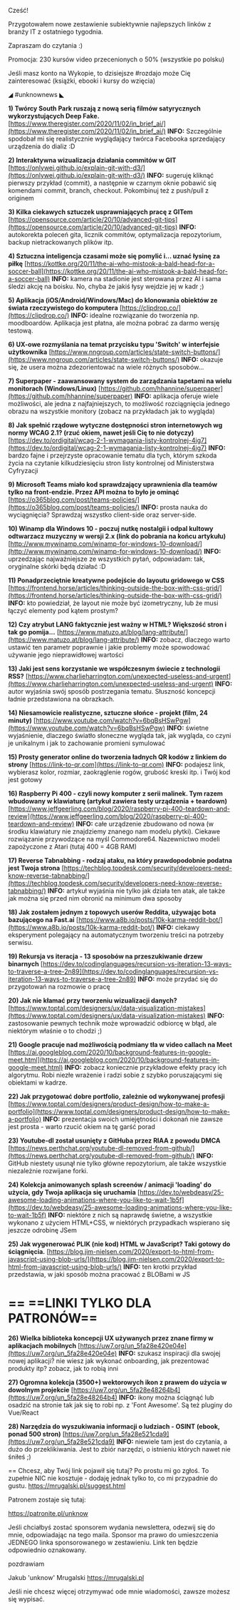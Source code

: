 Cześć!

Przygotowałem nowe zestawienie subiektywnie najlepszych linków z branży IT z ostatniego tygodnia.

Zapraszam do czytania :)

 

Promocja: 230 kursów video przecenionych o 50% (wszystkie po polsku)

Jeśli masz konto na Wykopie, to dzisiejsze #rozdajo może Cię zainteresować (książki, ebooki i kursy do wzięcia)

 

◢ #unknownews ◣


**1) Twórcy South Park ruszają z nową serią filmów satyrycznych wykorzystujących Deep Fake.**
[https://www.theregister.com/2020/11/02/in_brief_ai/](https://www.theregister.com/2020/11/02/in_brief_ai/)
**INFO:** Szczególnie spodobał mi się realistycznie wyglądający twórca Facebooka sprzedający urządzenia do dializ :D


**2) Interaktywna wizualizacja działania commitów w GIT**
[https://onlywei.github.io/explain-git-with-d3/](https://onlywei.github.io/explain-git-with-d3/)
**INFO:** sugeruję kliknąć pierwszy przykład (commit), a następnie w czarnym oknie pobawić się komendami commit, branch, checkout. Pokombinuj też z push/pull z originem


**3) Kilka ciekawych sztuczek usprawniających pracę z GITem**
[https://opensource.com/article/20/10/advanced-git-tips](https://opensource.com/article/20/10/advanced-git-tips)
**INFO:** autokorekta poleceń gita, licznik commitów, optymalizacja repozytorium, backup nietrackowanych plików itp.


**4) Sztuczna inteligencja czasami może się pomylić i... uznać łysinę za piłkę**
[https://kottke.org/20/11/the-ai-who-mistook-a-bald-head-for-a-soccer-ball](https://kottke.org/20/11/the-ai-who-mistook-a-bald-head-for-a-soccer-ball)
**INFO:** kamera na stadionie jest sterowana przez AI i sama śledzi akcję na boisku. No, chyba że jakiś łysy wejdzie jej w kadr ;)


**5) Aplikacja (iOS/Android/Windows/Mac) do klonowania obiektów ze świata rzeczywistego do komputera**
[https://clipdrop.co/](https://clipdrop.co/)
**INFO:** idealne rozwiązanie do tworzenia np. moodboardów. Aplikacja jest płatna, ale można pobrać za darmo wersję testową.


**6) UX-owe rozmyślania na temat przycisku typu 'Switch' w interfejsie użytkownika**
[https://www.nngroup.com/articles/state-switch-buttons/](https://www.nngroup.com/articles/state-switch-buttons/)
**INFO:** okazuje się, że usera można zdezorientować na wiele różnych sposobów...


**7) Superpaper - zaawansowany system do zarządzania tapetami na wielu monitorach (Windows/Linux)**
[https://github.com/hhannine/superpaper](https://github.com/hhannine/superpaper)
**INFO:** aplikacja oferuje wiele możliwości, ale jedna z najfajniejszych, to możliwość rozciągnięcia jednego obrazu na wszystkie monitory (zobacz na przykładach jak to wygląda)


**8) Jak spełnić rządowe wytyczne dostępności stron internetowych wg normy WCAG 2.1? (rzuć okiem, nawet jeśli Cię to nie dotyczy)**
[https://dev.to/ordigital/wcag-2-1-wymagania-listy-kontrolnej-4ig7](https://dev.to/ordigital/wcag-2-1-wymagania-listy-kontrolnej-4ig7)
**INFO:** bardzo fajne i przejrzyste opracowanie tematu dla tych, którym szkoda życia na czytanie kilkudziesięciu stron listy kontrolnej od Ministerstwa Cyfryzacji


**9) Microsoft Teams miało kod sprawdzający uprawnienia dla teamów tylko na front-endzie. Przez API można to było je ominąć**
[https://o365blog.com/post/teams-policies/](https://o365blog.com/post/teams-policies/)
**INFO:** prosta nauka do wyciągnięcia? Sprawdzaj wszystko client-side oraz server-side.


**10) Winamp dla Windows 10 - poczuj nutkę nostalgii i odpal kultowy odtwarzacz muzyczny w wersji 2.x (link do pobrania na końcu artykułu)**
[http://www.mywinamp.com/winamp-for-windows-10-download/](http://www.mywinamp.com/winamp-for-windows-10-download/)
**INFO:** uprzedzając najważniejsze ze wszystkich pytań, odpowiadam: tak, oryginalne skórki będą działać :D


**11) Ponadprzeciętnie kreatywne podejście do layoutu gridowego w CSS**
[https://frontend.horse/articles/thinking-outside-the-box-with-css-grid/](https://frontend.horse/articles/thinking-outside-the-box-with-css-grid/)
**INFO:** kto powiedział, że layout nie może być izometryczny, lub że musi łączyć elementy pod kątem prostym?


**12) Czy atrybut LANG faktycznie jest ważny w HTML? Większość stron i tak go pomija...**
[https://www.matuzo.at/blog/lang-attribute/](https://www.matuzo.at/blog/lang-attribute/)
**INFO:** zobacz, dlaczego warto ustawić ten parametr poprawnie i jakie problemy może spowodować używanie jego nieprawidłowej wartości


**13) Jaki jest sens korzystanie we współczesnym świecie z technologii RSS?**
[https://www.charlieharrington.com/unexpected-useless-and-urgent](https://www.charlieharrington.com/unexpected-useless-and-urgent)
**INFO:** autor wyjaśnia swój sposób postrzegania tematu. Słuszność koncepcji ładnie przedstawiona na obrazkach.


**14) Niesamowicie realistyczne, sztuczne słońce - projekt (film, 24 minuty)**
[https://www.youtube.com/watch?v=6bqBsHSwPgw](https://www.youtube.com/watch?v=6bqBsHSwPgw)
**INFO:** świetne wyjaśnienie, dlaczego światło słoneczne wygląda tak, jak wygląda, co czyni je unikalnym i jak to zachowanie promieni symulować


**15) Prosty generator online do tworzenia ładnych QR kodów z linkiem do strony**
[https://link-to-qr.com](https://link-to-qr.com)
**INFO:** podajesz link, wybierasz kolor, rozmiar, zaokrąglenie rogów, grubość kreski itp. i Twój kod jest gotowy


**16) Raspberry Pi 400 - czyli nowy komputer z serii malinek. Tym razem wbudowany w klawiaturę (artykuł zawiera testy urządzenia + teardown)**
[https://www.jeffgeerling.com/blog/2020/raspberry-pi-400-teardown-and-review](https://www.jeffgeerling.com/blog/2020/raspberry-pi-400-teardown-and-review)
**INFO:** całe urządzenie zbudowano od nowa (w środku klawiatury nie znajdziemy znanego nam modelu płytki). Ciekawe rozwiązanie przywodzące na myśl Commodore64. Nazewnictwo modeli zapożyczone z Atari (tutaj 400 = 4GB RAM)


**17) Reverse Tabnabbing - rodzaj ataku, na który prawdopodobnie podatna jest Twoja strona**
[https://techblog.topdesk.com/security/developers-need-know-reverse-tabnabbing/](https://techblog.topdesk.com/security/developers-need-know-reverse-tabnabbing/)
**INFO:** artykuł wyjaśnia nie tylko jak działa ten atak, ale także jak można się przed nim obronić na minimum dwa sposoby


**18) Jak zostałem jednym z topowych userów Reddita, używając bota bazującego na Fast.ai**
[https://www.a8b.io/posts/10k-karma-reddit-bot/](https://www.a8b.io/posts/10k-karma-reddit-bot/)
**INFO:** ciekawy eksperyment polegający na automatycznym tworzeniu treści na potrzeby serwisu.


**19) Rekursja vs iteracja - 13 sposobów na przeszukiwanie drzew binarnych**
[https://dev.to/codinglanguages/recursion-vs-iteration-13-ways-to-traverse-a-tree-2n89](https://dev.to/codinglanguages/recursion-vs-iteration-13-ways-to-traverse-a-tree-2n89)
**INFO:** może przydać się do przygotowań na rozmowie o pracę


**20) Jak nie kłamać przy tworzeniu wizualizacji danych?**
[https://www.toptal.com/designers/ux/data-visualization-mistakes](https://www.toptal.com/designers/ux/data-visualization-mistakes)
**INFO:** zastosowanie pewnych technik może wprowadzić odbiorcę w błąd, ale niektórym właśnie o to chodzi ;)


**21) Google pracuje nad możliwością podmiany tła w video callach na Meet**
[https://ai.googleblog.com/2020/10/background-features-in-google-meet.html](https://ai.googleblog.com/2020/10/background-features-in-google-meet.html)
**INFO:** zobacz koniecznie przykładowe efekty pracy ich algorytmu. Robi niezłe wrażenie i radzi sobie z szybko poruszającymi się obiektami w kadrze.


**22) Jak przygotować dobre portfolio, zależnie od wykonywanej profesji**
[https://www.toptal.com/designers/product-design/how-to-make-a-portfolio](https://www.toptal.com/designers/product-design/how-to-make-a-portfolio)
**INFO:** prezentacja swoich umiejętności i dokonań nie zawsze jest prosta - warto rzucić okiem na tę garść porad


**23) Youtube-dl został usunięty z GitHuba przez RIAA z powodu DMCA**
[https://news.perthchat.org/youtube-dl-removed-from-github/](https://news.perthchat.org/youtube-dl-removed-from-github/)
**INFO:** GitHub niestety usunął nie tylko główne repozytorium, ale także wszystkie niezależnie rozwijane forki.


**24) Kolekcja animowanych splash screenów / animacji 'loading' do użycia, gdy Twoja aplikacja się uruchamia**
[https://dev.to/webdeasy/25-awesome-loading-animations-where-you-like-to-wait-1b5f](https://dev.to/webdeasy/25-awesome-loading-animations-where-you-like-to-wait-1b5f)
**INFO:** niektóre z nich są naprawdę świetne, a wszystkie wykonano z użyciem HTML+CSS, w niektórych przypadkach wspierano się jeszcze odrobinę JSem


**25) Jak wygenerować PLIK (nie kod) HTML w JavaScript? Taki gotowy do ściągnięcia.**
[https://blog.jim-nielsen.com/2020/export-to-html-from-javascript-using-blob-urls/](https://blog.jim-nielsen.com/2020/export-to-html-from-javascript-using-blob-urls/)
**INFO:** ten krotki przykład przedstawia, w jaki sposób można pracować z BLOBami w JS


== **==LINKI TYLKO DLA PATRONÓW==**
 ==

**26) Wielka biblioteka koncepcji UX używanych przez znane firmy w aplikacjach mobilnych**
[https://uw7.org/un_5fa28e420e04e](https://uw7.org/un_5fa28e420e04e)
**INFO:** szukasz inspiracji dla swojej nowej aplikacji? nie wiesz jak wykonać onboarding, jak prezentować produkty itp? zobacz, jak to robią inni


**27) Ogromna kolekcja (3500+) wektorowych ikon z prawem do użycia w dowolnym projekcie**
[https://uw7.org/un_5fa28e48264b4](https://uw7.org/un_5fa28e48264b4)
**INFO:** ikony można ściągnąć lub osadzić na stronie tak jak się to robi np. z 'Font Awesome'. Są też pluginy do Vue/React


**28) Narzędzia do wyszukiwania informacji o ludziach - OSINT (ebook, ponad 500 stron)**
[https://uw7.org/un_5fa28e521cda9](https://uw7.org/un_5fa28e521cda9)
**INFO:** niewiele tam jest do czytania, a dużo do przeklikiwania. Jest to zbiór narzędzi, o istnieniu których nawet nie śniłeś ;)


==
Chcesz, aby Twój link pojawił się tutaj?
Po prostu mi go zgłoś. To zupełnie NIC nie kosztuje - dodaję jednak tylko to, co mi przypadnie do gustu.
https://mrugalski.pl/suggest.html

 

Patronem zostaje się tutaj:

https://patronite.pl/unknow 

 

Jeśli chciałbyś zostać sponsorem wydania newslettera, odezwij się do mnie, odpowiadając na tego maila.
Sponsor ma prawo do umieszczenia JEDNEGO linka sponsorowanego w zestawieniu. Link ten będzie odpowiednio oznakowany.

 
pozdrawiam

Jakub 'unknow' Mrugalski
https://mrugalski.pl
 

Jeśli nie chcesz więcej otrzymywać ode mnie wiadomości, zawsze możesz się wypisać.